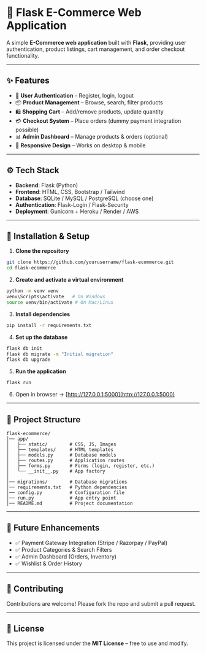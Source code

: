 # 🛒 Flask E-Commerce Web Application

A simple **E-Commerce web application** built with **Flask**, providing user authentication, product listings, cart management, and order checkout functionality.  

---

## ✨ Features  
- 🔑 **User Authentication** – Register, login, logout  
- 📦 **Product Management** – Browse, search, filter products  
- 🛍️ **Shopping Cart** – Add/remove products, update quantity  
- 💳 **Checkout System** – Place orders (dummy payment integration possible)  
- 📊 **Admin Dashboard** – Manage products & orders (optional)  
- 📱 **Responsive Design** – Works on desktop & mobile  

---

## ⚙️ Tech Stack  
- **Backend**: Flask (Python)  
- **Frontend**: HTML, CSS, Bootstrap / Tailwind  
- **Database**: SQLite / MySQL / PostgreSQL (choose one)  
- **Authentication**: Flask-Login / Flask-Security  
- **Deployment**: Gunicorn + Heroku / Render / AWS  

---

## 🚀 Installation & Setup  

1. **Clone the repository**  
```bash
git clone https://github.com/yourusername/flask-ecommerce.git
cd flask-ecommerce
```

2. **Create and activate a virtual environment**  
```bash
python -m venv venv
venv\Scripts\activate   # On Windows
source venv/bin/activate # On Mac/Linux
```

3. **Install dependencies**  
```bash
pip install -r requirements.txt
```

4. **Set up the database**  
```bash
flask db init
flask db migrate -m "Initial migration"
flask db upgrade
```

5. **Run the application**  
```bash
flask run
```

6. Open in browser → [http://127.0.0.1:5000](http://127.0.0.1:5000)  

---

## 📂 Project Structure  
```
flask-ecommerce/
│── app/
│   ├── static/        # CSS, JS, Images
│   ├── templates/     # HTML templates
│   ├── models.py      # Database models
│   ├── routes.py      # Application routes
│   ├── forms.py       # Forms (login, register, etc.)
│   └── __init__.py    # App factory
│
│── migrations/        # Database migrations
│── requirements.txt   # Python dependencies
│── config.py          # Configuration file
│── run.py             # App entry point
│── README.md          # Project documentation
```

---

## 🧪 Future Enhancements  
- ✅ Payment Gateway Integration (Stripe / Razorpay / PayPal)  
- ✅ Product Categories & Search Filters  
- ✅ Admin Dashboard (Orders, Inventory)  
- ✅ Wishlist & Order History  

---

## 🤝 Contributing  
Contributions are welcome! Please fork the repo and submit a pull request.  

---

## 📜 License  
This project is licensed under the **MIT License** – free to use and modify.  
